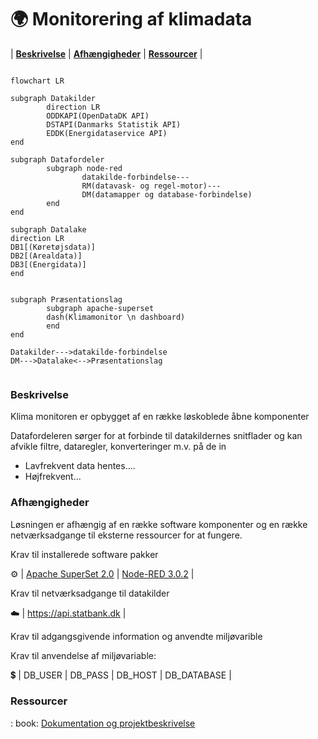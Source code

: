 # 🌍 Monitorering af klimadata

| [**Beskrivelse**](#beskrivelse) | [**Afhængigheder**](#afh%C3%A6ngigheder) | [**Ressourcer**](#Ressourcer) |

```mermaid

flowchart LR

subgraph Datakilder
        direction LR
        ODDKAPI(OpenDataDK API)
        DSTAPI(Danmarks Statistik API)
        EDDK(Energidataservice API)
end

subgraph Datafordeler
        subgraph node-red
                datakilde-forbindelse---
                RM(datavask- og regel-motor)---
                DM(datamapper og database-forbindelse)
        end
end

subgraph Datalake
direction LR
DB1[(Køretøjsdata)]
DB2[(Arealdata)]
DB3[(Energidata)]
end


subgraph Præsentationslag
        subgraph apache-superset
        dash(Klimamonitor \n dashboard)
        end
end

Datakilder--->datakilde-forbindelse 
DM--->Datalake<-->Præsentationslag
    
```
### Beskrivelse

Klima monitoren er opbygget af en række løskoblede åbne komponenter

Datafordeleren sørger for at forbinde til datakildernes snitflader og kan afvikle filtre, dataregler, konverteringer m.v. på de in

- Lavfrekvent data hentes....
- Højfrekvent... 

### Afhængigheder
Løsningen er afhængig af en række software komponenter og en række netværksadgange til eksterne ressourcer for at fungere.

Krav til installerede software pakker 

:gear: | [Apache SuperSet 2.0]()  |  [Node-RED 3.0.2](https://nodered.org/docs/getting-started/windows)  | 

Krav til netværksadgange til datakilder

:cloud: | https://api.statbank.dk |  

Krav til adgangsgivende information og anvendte miljøvarible

Krav til anvendelse af miljøvariable:

:heavy_dollar_sign: | DB_USER | DB_PASS | DB_HOST | DB_DATABASE |

### Ressourcer

: book: [Dokumentation og projektbeskrivelse](https://sbsip-web-drift01.randers.dk/sbsys/#/sager/495259)

